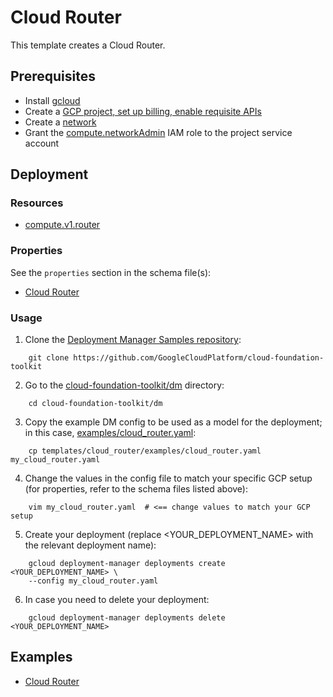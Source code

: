 # Cloud Router

This template creates a Cloud Router.

## Prerequisites

- Install [gcloud](https://cloud.google.com/sdk)
- Create a [GCP project, set up billing, enable requisite APIs](../project/README.md)
- Create a [network](../network/README.md)
- Grant the [compute.networkAdmin](https://cloud.google.com/compute/docs/access/iam) IAM role to the project service account

## Deployment

### Resources

- [compute.v1.router](https://cloud.google.com/compute/docs/reference/rest/v1/routers)

### Properties

See the `properties` section in the schema file(s):
- [Cloud Router](cloud_router.py.schema)

### Usage

1. Clone the [Deployment Manager Samples repository](https://github.com/GoogleCloudPlatform/cloud-foundation-toolkit):

```
    git clone https://github.com/GoogleCloudPlatform/cloud-foundation-toolkit
```

2. Go to the [cloud-foundation-toolkit/dm](../../) directory:

```
    cd cloud-foundation-toolkit/dm
```

3. Copy the example DM config to be used as a model for the deployment; in this case, [examples/cloud_router.yaml](examples/cloud_router.yaml):

```
    cp templates/cloud_router/examples/cloud_router.yaml my_cloud_router.yaml
```

4. Change the values in the config file to match your specific GCP setup (for properties, refer to the schema files listed above):

```
    vim my_cloud_router.yaml  # <== change values to match your GCP setup
```

5. Create your deployment (replace <YOUR_DEPLOYMENT_NAME> with the relevant deployment name):

```
    gcloud deployment-manager deployments create <YOUR_DEPLOYMENT_NAME> \
    --config my_cloud_router.yaml
```

6. In case you need to delete your deployment:

```
    gcloud deployment-manager deployments delete <YOUR_DEPLOYMENT_NAME>
```

## Examples

- [Cloud Router](examples/cloud_router.yaml)
